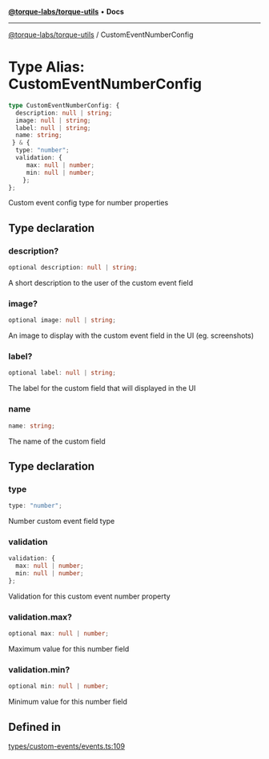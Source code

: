 [**@torque-labs/torque-utils**](../README.md) • **Docs**

***

[@torque-labs/torque-utils](../README.md) / CustomEventNumberConfig

# Type Alias: CustomEventNumberConfig

```ts
type CustomEventNumberConfig: {
  description: null | string;
  image: null | string;
  label: null | string;
  name: string;
 } & {
  type: "number";
  validation: {
     max: null | number;
     min: null | number;
    };
};
```

Custom event config type for number properties

## Type declaration

### description?

```ts
optional description: null | string;
```

A short description to the user of the custom event field

### image?

```ts
optional image: null | string;
```

An image to display with the custom event field in the UI (eg. screenshots)

### label?

```ts
optional label: null | string;
```

The label for the custom field that will displayed in the UI

### name

```ts
name: string;
```

The name of the custom field

## Type declaration

### type

```ts
type: "number";
```

Number custom event field type

### validation

```ts
validation: {
  max: null | number;
  min: null | number;
};
```

Validation for this custom event number property

### validation.max?

```ts
optional max: null | number;
```

Maximum value for this number field

### validation.min?

```ts
optional min: null | number;
```

Minimum value for this number field

## Defined in

[types/custom-events/events.ts:109](https://github.com/torque-labs/torque-utils/blob/fcba00c7b8994c0932484e8f489988b91291c603/types/custom-events/events.ts#L109)
